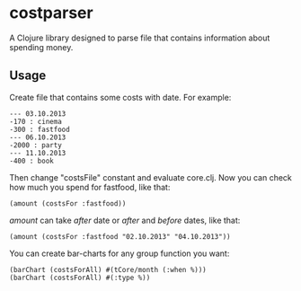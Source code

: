 # costparser

A Clojure library designed to parse file that contains information about spending money.

## Usage

Create file that contains some costs with date. For example:

	--- 03.10.2013
	-170 : cinema
	-300 : fastfood
	--- 06.10.2013
	-2000 : party
	--- 11.10.2013
	-400 : book

Then change "costsFile" constant and evaluate core.clj.
Now you can check how much you spend for fastfood, like that:

	(amount (costsFor :fastfood))

_amount_ can take _after_ date or _after_ and _before_ dates, like that:


	(amount (costsFor :fastfood "02.10.2013" "04.10.2013"))

You can create bar-charts for any group function you want:

	(barChart (costsForAll) #(tCore/month (:when %)))
	(barChart (costsForAll) #(:type %))
